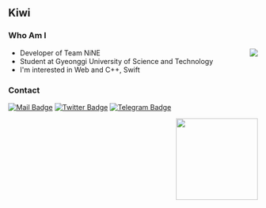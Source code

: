 ## Kiwi
### Who Am I
<img align='right' src="http://mazassumnida.wtf/api/v2/generate_badge?boj=darae">

- Developer of Team NiNE
- Student at Gyeonggi University of Science and Technology
- I'm interested in Web and C++, Swift

### Contact

[![Mail Badge](https://img.shields.io/badge/Mail-9CE159?style=flat&logo=Mail.Ru&logoColor=8C5E29)](mailto:kiwi@darae.dev)
[![Twitter Badge](https://img.shields.io/badge/Twitter-1DA1F2?style=flat&logo=Twitter&logoColor=ffffff)](https://twitter.com/_darae_)
[![Telegram Badge](https://img.shields.io/badge/Telegram-26A5E4?style=flat&logo=Telegram&logoColor=ffffff)](https://twitter.com/_darae_)

<img align='right' src="https://github-readme-stats.vercel.app/api?username=kdo9921&count_private=true&show_icons=true&bg_color=30,e96443,904e95&title_color=fff&text_color=fff&icon_color=fff" height="165">

